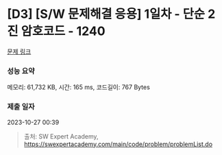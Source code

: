 # [D3] [S/W 문제해결 응용] 1일차 - 단순 2진 암호코드 - 1240 

[문제 링크](https://swexpertacademy.com/main/code/problem/problemDetail.do?contestProbId=AV15FZuqAL4CFAYD) 

### 성능 요약

메모리: 61,732 KB, 시간: 165 ms, 코드길이: 767 Bytes

### 제출 일자

2023-10-27 00:39



> 출처: SW Expert Academy, https://swexpertacademy.com/main/code/problem/problemList.do